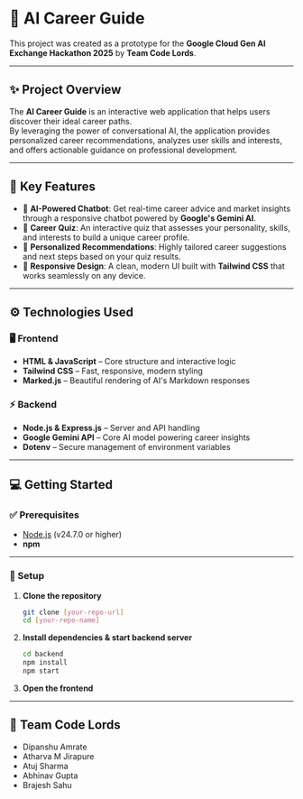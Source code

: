 # 🚀 AI Career Guide

This project was created as a prototype for the **Google Cloud Gen AI Exchange Hackathon 2025** by **Team Code Lords**.

---

## ✨ Project Overview
The **AI Career Guide** is an interactive web application that helps users discover their ideal career paths.  
By leveraging the power of conversational AI, the application provides personalized career recommendations, analyzes user skills and interests, and offers actionable guidance on professional development.

---

## 🌟 Key Features
- 🤖 **AI-Powered Chatbot**: Get real-time career advice and market insights through a responsive chatbot powered by **Google's Gemini AI**.  
- 📝 **Career Quiz**: An interactive quiz that assesses your personality, skills, and interests to build a unique career profile.  
- 🎯 **Personalized Recommendations**: Highly tailored career suggestions and next steps based on your quiz results.  
- 📱 **Responsive Design**: A clean, modern UI built with **Tailwind CSS** that works seamlessly on any device.  

---

## ⚙️ Technologies Used

### 🖥️ Frontend
- **HTML & JavaScript** – Core structure and interactive logic  
- **Tailwind CSS** – Fast, responsive, modern styling  
- **Marked.js** – Beautiful rendering of AI's Markdown responses  

### ⚡ Backend
- **Node.js & Express.js** – Server and API handling  
- **Google Gemini API** – Core AI model powering career insights  
- **Dotenv** – Secure management of environment variables  

---

## 💻 Getting Started

### ✅ Prerequisites
- [Node.js](https://nodejs.org/) (v24.7.0 or higher)  
- **npm**

---

### 🚀 Setup

1. **Clone the repository**
   ```bash
   git clone [your-repo-url]
   cd [your-repo-name]
2. **Install dependencies & start backend server**
   ```bash
   cd backend
   npm install
   npm start
3. **Open the frontend**

---

## 🤝 Team Code Lords
- Dipanshu Amrate
- Atharva M Jirapure
- Atuj Sharma
- Abhinav Gupta
- Brajesh Sahu
